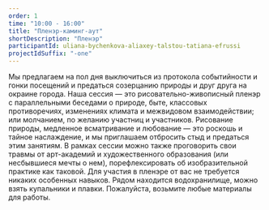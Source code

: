 ```yaml
---
order: 1
time: "10:00 - 16:00"
title: "Пленэр-каминг-аут"
shortDescription: "Пленэр"
participantId: uliana-bychenkova-aliaxey-talstou-tatiana-efrussi
projectIdSuffix: "-one"
---
```


Мы предлагаем на пол дня выключиться из протокола событийности и гонки посещений и предаться созерцанию природы и друг друга на окраине города.
Наша сессия — это рисовательно-живописный пленэр с параллельными беседами о природе, быте, классовых противоречиях, изменениях климата и межвидовом взаимодействии; или молчанием, по желанию участниц и участников. Рисование природы, медленное всматривание и любование — это роскошь и тайное наслаждение, и мы приглашаем отбросить стыд и предаться этим занятиям. В рамках сессии можно также проговорить свои травмы от арт-академий и художественного образования (или несбывшиеся мечты о нем), порефлексировать об изобразительной практике как таковой. Для участия в пленэре от вас не требуется никаких особенных навыков. Рядом находится водохранилище, можно взять купальники и плавки. Пожалуйста, возьмите любые материалы для работы.
